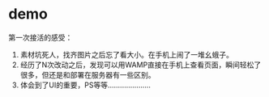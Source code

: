 # demo
第一次接活的感受：
1. 素材坑死人，找齐图片之后忘了看大小。在手机上闹了一堆幺蛾子。
2. 经历了N次改动之后，发现可以用WAMP直接在手机上查看页面，瞬间轻松了很多，但还是和部署在服务器有一些区别。
3. 体会到了UI的重要，PS等等.....................
